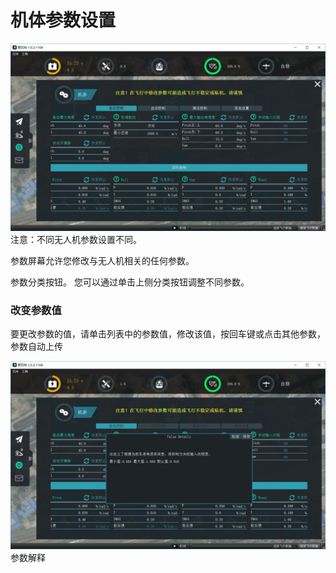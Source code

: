 # 机体参数设置

![](/SetupView/Parameters.jpg)  
注意：不同无人机参数设置不同。

参数屏幕允许您修改与无人机相关的任何参数。

参数分类按钮。 您可以通过单击上侧分类按钮调整不同参数。

### 改变参数值

要更改参数的值，请单击列表中的参数值，修改该值，按回车键或点击其他参数，参数自动上传

![](/SetupView/paramsdetail.jpg)  
参数解释

